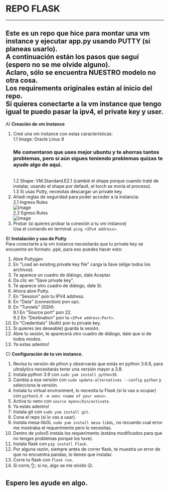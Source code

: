 # REPO FLASK
---
Este es un repo que hice para montar una vm instance y ejecutar app.py usando PUTTY (si planeas usarlo).
<br>
A continuación están los pasos que seguí (espero no se me olvide alguno).
<br>
Aclaro, sólo se encuentra NUESTRO modelo no otra cosa.
<br>
Los requirements originales están al inicio del repo.
<br>
Si quieres conectarte a la vm instance que tengo igual te puedo pasar la ipv4, el private key y user.
---
A) **Creación de vm Instance**
1. Creé una vm instance con estas características:
   <br>
   1.1 Image: Oracle Linux 8
   <br>
   ### **Me comentaron que uses mejor ubuntu y te ahorras tantos problemas, pero si aún sigues teniendo problemas quizas te ayude algo de aquí.**
   <br>
   1.2 Shape: VM.Standard.E2.1 (cambié el shape porque cuando traté de instalar, usando el shape por default, el torch se moría el proceso).
   <br>
   1.3 Si usas Putty, necesitas descargar un private key.
   <br>
3. Añadí reglas de seguridad para poder acceder a la instancia:
   <br>
   2.1 Ingress Rules
   <br>
   ![image](https://github.com/Humbert100/repoFlask/assets/93540685/dcd18478-f1f3-43b1-a18b-b0a36774fb9a)
   <br>
   2.2 Egress Rules
   <br>
   ![image](https://github.com/Humbert100/repoFlask/assets/93540685/d2e875df-08ad-4f17-8553-2816d269559a)
4. Probar (si quieres probar la conexión a tu vm instance)
   <br>
   Usa el comando en terminal: `ping <IPv4 address>`.
   
B) **Instalación y uso de Putty**
<br>
Para conectarte a la vm instance necesitarás que tu private key se encuentre en formato .ppk, para eso puedes hacer esto:
<br>
1. Abre Puttygen <br>
2. En "Load an existing private key file" carga la llave (elige todos los archivos). <br>
3. Te aparece un cuadro de diálogo, dale Aceptar. <br>
4. Da clic en "Save private key". <br>
5. Te aparece otro cuadro de diálogo, dale Sí. <br>
6. Ahora abre Putty. <br>
7. En "Session" pon tu IPV4 address. <br>
8. En "Data" (connection) pon opc.
9. En "Tunnels" (SSH):
   <br>
   9.1 En "Source port" pon 22.
   <br>
   9.2 En "Destination" pon tu `<IPv4 address:Port>`.
10. En "Credentials" (Auth) pon tu private key.
11. Si quieres (es deseable) guarda la sesión.
12. Abre tu sesión, te aparecerá otro cuadro de diálogo, dale que si de todos modos.
13. Ya estas adentro!
    
C) **Configuración de tu vm instance.**
1. Revisa tu versión de pthon y observarás que estás en python 3.6.8, para ultralytics necesitarás tener una versión mayor a 3.8.
2. Instala python 3.9 con `sudo yum install python39`.
3. Cambia a esa versión con `sudo update-alternatives --config python` y selecciona la versión.
4. Instala tu virtual environment, lo necesita tu Flask (si lo vas a ocupar) con `python3.9 -m venv <name of your venv>`.
5. Activa tu venv con `source myenv/bin/activate`.
6. Ya estás adentro!
7. Instala git con `sudo yum install git`.
8. Cona el repo (si lo vas a usar).
9. Instala mesa-libGL `sudo yum install mesa-libGL`, no recuerdo cual error me mostraba el requeriments pero lo necesitas.
10. Dentro de yolov5 instala los requeriments (estána modificados para que no tengas problemas porque los tuve).
11. Instala flask con `pip install Flask`.
12. Por alguna razón, siempre antes de correr flask, te muestra un error de que no encuentra pandas, lo tienes que instalar.
13. Corre tu flask con `flask run`.
14. Si corre,👌; si no, algo se me olvido 😥.
## Espero les ayude en algo.
